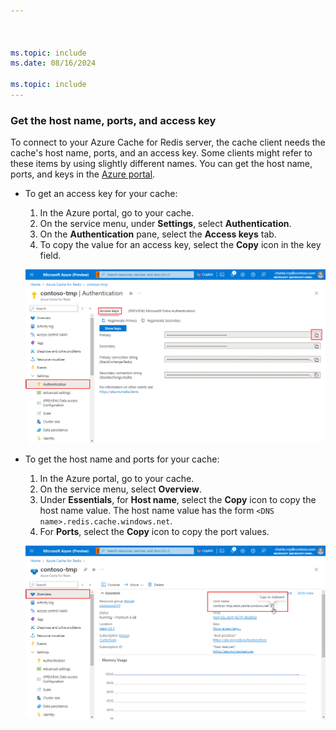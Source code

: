 ```yaml
---



ms.topic: include
ms.date: 08/16/2024

ms.topic: include
---
```


### Get the host name, ports, and access key

To connect to your Azure Cache for Redis server, the cache client needs the cache's host name, ports, and an access key. Some clients might refer to these items by using slightly different names. You can get the host name, ports, and keys in the [Azure portal](https://portal.azure.com).

- To get an access key for your cache:

   1. In the Azure portal, go to your cache.
   1. On the service menu, under **Settings**, select **Authentication**.
   1. On the **Authentication** pane, select the **Access keys** tab.
   1. To copy the value for an access key, select the **Copy** icon in the key field.
  
  ![Screenshot that shows how to go to and copy an access key for an instance of Azure Cache for Redis.](media/redis-cache-access-keys/redis-cache-keys.png)

- To get the host name and ports for your cache:

   1. In the Azure portal, go to your cache.
   1. On the service menu, select **Overview**.
   1. Under **Essentials**, for **Host name**, select the **Copy** icon to copy the host name value. The host name value has the form `<DNS name>.redis.cache.windows.net`.
   1. For **Ports**, select the **Copy** icon to copy the port values.

  ![Screenshot that shows how to go to and copy the host name and ports for an instance of Azure Cache for Redis.](media/redis-cache-access-keys/redis-cache-hostname-ports.png)
